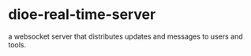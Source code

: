 # dioe-real-time-server

a websocket server that distributes updates and messages to users and tools.
